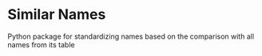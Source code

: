 # Similar Names
Python package for standardizing names based on the comparison with all names from its table 
